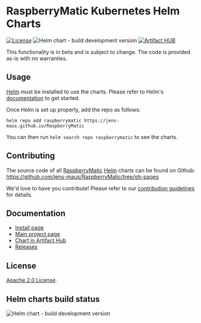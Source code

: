 # RaspberryMatic Kubernetes Helm Charts

[![License](https://img.shields.io/badge/License-Apache%202.0-blue.svg)](https://opensource.org/licenses/Apache-2.0) ![Helm chart - build development version](https://github.com/jens-maus/RaspberryMatic/workflows/Helm%20chart%20-%20build%20development%20version/badge.svg) [![Artifact HUB](https://img.shields.io/endpoint?url=https://artifacthub.io/badge/repository/raspberrymatic)](https://artifacthub.io/packages/search?repo=raspberrymatic)

This functionality is in beta and is subject to change. The code is provided as-is with no warranties.

## Usage

[Helm](https://helm.sh) must be installed to use the charts.
Please refer to Helm's [documentation](https://helm.sh/docs/) to get started.

Once Helm is set up properly, add the repo as follows:

```console
helm repo add raspberrymatic https://jens-maus.github.io/RaspberryMatic
```

You can then run `helm search repo raspberrymatic` to see the charts.

## Contributing

The source code of all [RaspberryMatic](https://raspberrymatic.de) [Helm](https://helm.sh) charts can be found on Github: <https://github.com/jens-maus/RaspberryMatic/tree/gh-pages>

<!-- Keep full URL links to repo files because this README syncs from main to gh-pages.  -->
We'd love to have you contribute! Please refer to our [contribution guidelines](https://github.com/jens-maus/RaspberryMatic/blob/master/CONTRIBUTING.md) for details.

## Documentation

- [Install page](https://github.com/jens-maus/RaspberryMatic/wiki/Installation-Kubernetes)
- [Main project page](https://github.com/jens-maus/RaspberryMatic)
- [Chart in Artifact Hub](https://artifacthub.io/packages/helm/raspberrymatic/raspberrymatic)
- [Releases](https://github.com/jens-maus/RaspberryMatic/releases)

## License

<!-- Keep full URL links to repo files because this README syncs from main to gh-pages.  -->
[Apache 2.0 License](https://github.com/jens-maus/RaspberryMatic/blob/gh-pages/LICENSE).

## Helm charts build status

![Helm chart - build development version](https://github.com/jens-maus/RaspberryMatic/workflows/Helm%20chart%20-%20build%20development%20version/badge.svg)

